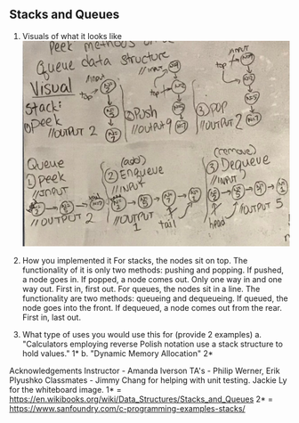 ## Stacks and Queues ##

1. Visuals of what it looks like
![Image](asset/StacksAndQueuesImplementation.jpg)

2. How you implemented it 
For stacks, the nodes sit on top. The functionality of it is only two methods: pushing and popping. If pushed, a node goes in. If popped, a node comes out. Only one way in and one way out. First in, first out.
For queues, the nodes sit in a line. The functionality are two methods: queueing and dequeueing. If queued, the node goes into the front. If dequeued, a node comes out from the rear. First in, last out.

3. What type of uses you would use this for (provide 2 examples)
   a. "Calculators employing reverse Polish notation use a stack structure to hold values." 1*
   b. "Dynamic Memory Allocation" 2*

Acknowledgements
Instructor - Amanda Iverson
TA's - Philip Werner, Erik Plyushko
Classmates - Jimmy Chang for helping with unit testing. Jackie Ly for the whiteboard image.
1* = https://en.wikibooks.org/wiki/Data_Structures/Stacks_and_Queues
2* = https://www.sanfoundry.com/c-programming-examples-stacks/